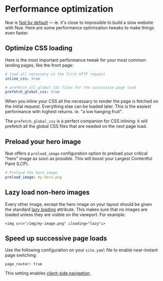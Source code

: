 
# Performance optimization
Nue is [fast by default](../why-nue/website-performance.html) — ie. it's close to impossible to build a slow website with Nue. Here are some performance optimization tweaks to make things even faster.


## Optimize CSS loading
Here is the most important performance tweak for your most common landing pages, like the front page:

``` yaml
# load all necessary in the first HTTP request
inline_css: true

# prefetch all global CSS files for the successive page load
prefetch_global_css: true
```

When you inline your CSS all the necessary to render the page is fetched on the initial request. Everything else can be loaded later. This is the easiest performance with highest returns. ie. "a low hanging fruit".

The `prefetch_global_css` is a perfect companion for CSS inlining: it will prefetch all the global CSS files that are needed on the next page load.


## Preload your hero image
Nue offers a `preload_image` configuration option to preload your critical "hero" image as soon as possible. This will boost your Largest Contentful Paint (LCP).

``` yaml
# Preload the hero image
preload_image: my-hero.png
```

## Lazy load non-hero images
Every other image, except the hero image on your layout should be given the standard [lazy loading](//developer.mozilla.org/en-US/docs/Web/Performance/Lazy_loading) attribute. This makes sure that no images are loaded unless they are visible on the viewport. For example:

```
<img src="/img/my-image.png" ıloading="lazy"ı>
```


## Speed up successive page loads
Use the following configuration on your `site.yaml` file to enable near-instant page switching:

```
page_router: true
```

This setting enables [client-side navigation](client-side-navigation.html).


